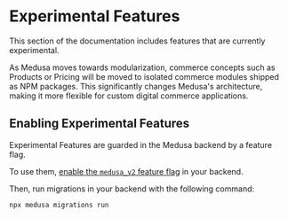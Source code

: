 # Experimental Features

This section of the documentation includes features that are currently experimental.

As Medusa moves towards modularization, commerce concepts such as Products or Pricing will be moved to isolated commerce modules shipped as NPM packages. This significantly changes Medusa's architecture, making it more flexible for custom digital commerce applications.

## Enabling Experimental Features

Experimental Features are guarded in the Medusa backend by a feature flag.

To use them, [enable the `medusa_v2` feature flag](../development/feature-flags/toggle.md) in your backend.

Then, run migrations in your backend with the following command:

```bash
npx medusa migrations run
```
